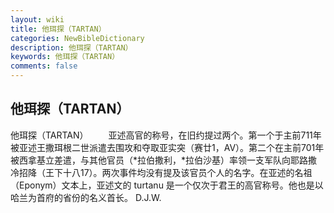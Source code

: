 ```yaml
---
layout: wiki
title: 他珥探（TARTAN）
categories: NewBibleDictionary
description: 他珥探（TARTAN）
keywords: 他珥探（TARTAN）
comments: false
---
```


## 他珥探（TARTAN）



他珥探（TARTAN）
　　亚述高官的称号，在旧约提过两个。第一个于主前711年被亚述王撒珥根二世派遣去围攻和夺取亚实突（赛廿1，AV）。第二个在主前701年被西拿基立差遣，与其他官员（*拉伯撒利，*拉伯沙基）率领一支军队向耶路撒冷招降（王下十八17）。两次事件均没有提及该官员个人的名字。在亚述的名祖（Eponym）文本上，亚述文的 turtanu 是一个仅次于君王的高官称号。他也是以哈兰为首府的省份的名义首长。
D.J.W.




